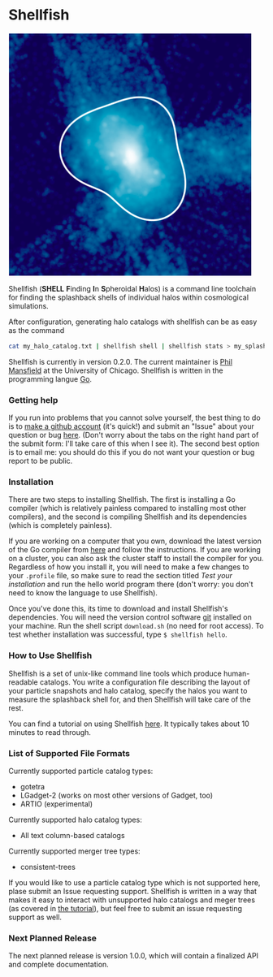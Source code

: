 # Shellfish

![The splashback shell around a Milky Way-sized halo](shell.png)

Shellfish (**SHELL** **F**inding **I**n **S**pheroidal **H**alos) is a command line toolchain
for finding the splashback shells of individual halos within cosmological simulations.

After configuration, generating halo catalogs with shellfish can be as easy as the command
```bash
cat my_halo_catalog.txt | shellfish shell | shellfish stats > my_splashback_catalog.txt
```

Shellfish is currently in version 0.2.0. The current maintainer is
[Phil Mansfield](http://astro.uchicago.edu/people/philip-mansfield.php) at the
University of Chicago. Shellfish is written in the programming langue [Go](https://golang.org/).

### Getting help

If you run into problems that you cannot solve yourself, the best thing to do is to
[make a github account](github.com/join) (it's quick!) and submit an "Issue" about
your question or bug [here](https://github.com/phil-mansfield/shellfish/issues).
(Don't worry about the tabs on the right hand part of the submit form: I'll
take care of this when I see it). The second best option is to email me:
you should do this if you do not want your question or bug report to be public.

### Installation

There are two steps to installing Shellfish. The first is installing a Go compiler
(which is relatively painless compared to installing most other compilers), and the
second is compiling Shellfish and its dependencies (which is completely painless).

If you are working on a computer that you own, download the latest version of the Go
compiler from [here](https://golang.org/doc/install) and follow the instructions.
If you are working on a cluster, you can also ask the cluster staff to install the
compiler for you. Regardless of how you install it, you will need to make a few changes
to your `.profile` file, so make sure to read the section titled *Test your installation*
and run the hello world program there (don't worry: you don't need to know the language to
use Shellfish).

Once you've done this, its time to download and install Shellfish's dependencies. You
will need the version control software [git](https://git-scm.com/) installed on your
machine. Run the shell script `download.sh` (no need for root access). To test whether
installation was successful, type `$ shellfish hello`.

### How to Use Shellfish

Shellfish is a set of unix-like command line tools which produce human-readable catalogs.
You write a configuration file describing the layout of your particle snapshots and
halo catalog, specify the halos you want to measure the splashback shell for, and then
Shellfish will take care of the rest.

You can find a tutorial on using Shellfish
[here](https://github.com/phil-mansfield/shellfish/blob/master/doc/tutorial.md).
It typically takes about 10 minutes to read through.

### List of Supported File Formats

Currently supported particle catalog types:

* gotetra
* LGadget-2 (works on most other versions of Gadget, too)
* ARTIO (experimental)

Currently supported halo catalog types:

* All text column-based catalogs

Currently supported merger tree types:

* consistent-trees

If you would like to use a particle catalog type which is not supported here,
plase submit an Issue requesting support. Shellfish is written in a way that
makes it easy to interact with unsupported halo catalogs and meger trees (as
covered in [the tutorial](https://github.com/phil-mansfield/shellfish/blob/master/doc/tutorial.md)),
but feel free to submit an issue requesting support as well.

### Next Planned Release

The next planned release is version 1.0.0, which will contain a finalized API and
complete documentation.
